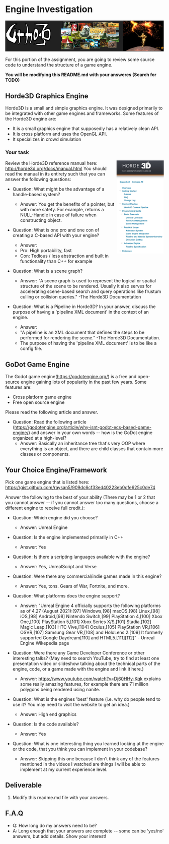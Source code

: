 # Engine Investigation

<img src="./media/engines.jpg"/>

For this portion of the assignment, you are going to review some source code to understand the structure of a game engine. 

**You will be modifying this README.md with your answeres (Search for TODO)**

## Horde3D Graphics Engine

Horde3D is a small and simple graphics engine. It was designed primarily to be integrated with other game engines and frameworks. Some features of the Horde3D engine are:

- It is a small graphics engine that supposedly has a relatively clean API.
- It is cross platform and uses the OpenGL API.
- It specializes in crowd simulation

### Your task
<img src="./media/horde3d.jpg" width=150px align="right"/>

Review the Horde3D reference manual here: http://horde3d.org/docs/manual.html You should read the manual in its entirety such that you can answer the following questions:

- Question: What might be the advantage of a handle-based system?
  - Answer: You get the benefits of a pointer, but with more safety. For example, returns a NULL-Handle in case of failure when constructing object.
    
- Question: What is one pro and one con of creating a C-based API with your engine?
  - Answer:
  - Pro: High portability, fast
  - Con: Tedious / less abstraction and built in functionality than C++ for example
    
- Question: What is a scene graph?
  - Answer: "A scene graph is used to represent the logical or spatial structure of the scene to be rendered. Usually it also serves for accelerating scene-based search and query operations like frustum culling or collision queries." -The Horde3D Documentation
 
    
- Question: What is a Pipeline in Horde3D? In your answer, discuss the purpose of having a 'pipeline XML document' in the context of an engine.
  - Answer:
  - "A pipeline is an XML document that defines the steps to be performed for rendering the scene." -The Horde3D Documentation.
  - The purpose of having the 'pipeline XML document' is to be like a config file.

## GoDot Game Engine

The Godot game engine(https://godotengine.org/) is a free and open-source engine gaining lots of popularity in the past few years. Some features are:

- Cross platform game engine
- Free open source engine

Please read the following article and answer.

- Question: Read the following article (https://godotengine.org/article/why-isnt-godot-ecs-based-game-engine/) and answer in your own words -- how is the GoDot engine organized at a high-level?
  - Answer: Basically an inheritance tree that's very OOP where everything is an object, and there are child classes that contain more classes or components.

## Your Choice Engine/Framework

Pick one game engine that is listed here: https://gist.github.com/raysan5/909dc6cf33ed40223eb0dfe625c0de74

Answer the following to the best of your ability (There may be 1 or 2 that you cannot answer -- if you cannot answer too many questions, choose a different engine to receive full credit.):

- Question: Which engine did you choose?
  - Answer: Unreal Engine
 
    
- Question: Is the engine implemented primarily in C++
  - Answer: Yes
 
    
- Question: Is there a scripting languages available with the engine?
  - Answer: Yes, UnrealScript and Verse
    
- Question: Were there any commercial/indie games made in this engine?
  - Answer: Yes, tons. Gears of War, Fortnite, and more.

    
- Question: What platforms does the engine support?
  - Answer: "Unreal Engine 4 officially supports the following platforms as of 4.27 (August 2021):[97] Windows,[98] macOS,[98] Linux,[98] iOS,[98] Android,[98] Nintendo Switch,[99] PlayStation 4,[100] Xbox One,[100] PlayStation 5,[101] Xbox Series X/S,[101] Stadia,[102] Magic Leap,[103] HTC Vive,[104] Oculus,[105] PlayStation VR,[106] OSVR,[107] Samsung Gear VR,[108] and HoloLens 2.[109] It formerly supported Google Daydream[110] and HTML5.[111][112]" - Unreal Engine Wikepedia page


    
- Question: Were there any Game Developer Conference or other interesting talks? (May need to search YouTube, try to find at least one presentation video or slideshow talking about the technical parts of the engine, code, or a game made with the engine and link it here.)
  - Answer: https://www.youtube.com/watch?v=Dj60HHy-Kqk explains some really amazing features, for example there are 71 million polygons being rendered using nanite.
 
  
- Question: What is the engines 'best' feature (i.e. why do people tend to use it? You may need to visit the website to get an idea.)
  - Answer: High end graphics 
 
    
- Question: Is the code available?
  - Answer: Yes
 
    
- Question: What is one interesting thing you learned looking at the engine or the code, that you think you can implement in your codebase?
  - Answer: Skipping this one because I don't think any of the features mentioned in the videos I watched are things I will be able to implement at my current experience level.
 
    

## Deliverable

1. Modify this readme.md file with your answers.

## F.A.Q

- Q: How long do my answers need to be?
- A: Long enough that your answers are complete -- some can be 'yes/no' answers, but add details. Show your interest!
